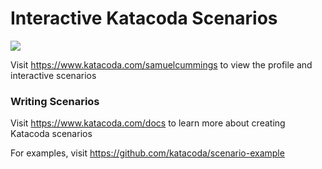 # Interactive Katacoda Scenarios

[![](http://shields.katacoda.com/katacoda/samuelcummings/count.svg)](https://www.katacoda.com/samuelcummings "Get your profile on Katacoda.com")

Visit https://www.katacoda.com/samuelcummings to view the profile and interactive scenarios

### Writing Scenarios
Visit https://www.katacoda.com/docs to learn more about creating Katacoda scenarios

For examples, visit https://github.com/katacoda/scenario-example
